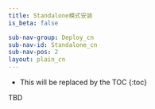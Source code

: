 ```yaml
---
title: Standalone模式安装
is_beta: false

sub-nav-group: Deploy_cn
sub-nav-id: Standalone_cn
sub-nav-pos: 2
layout: plain_cn
---
```


* This will be replaced by the TOC
{:toc}

TBD
